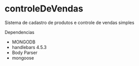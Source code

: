 # controleDeVendas
Sistema de cadastro de produtos e controle de vendas simples

Dependencias
 * MONGODB
 * handlebars 4.5.3
 * Body Parser
 * mongoose
 

